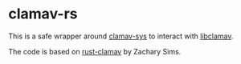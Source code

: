 # clamav-rs
This is a safe wrapper around [clamav-sys](https://github.com/zaddach/clamav-sys) to interact with [libclamav](https://www.clamav.net).

The code is based on [rust-clamav](https://github.com/icebergdefender/rust-clamav) by Zachary Sims.
